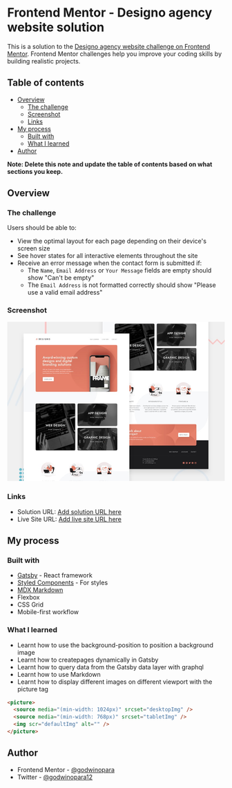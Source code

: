 # Frontend Mentor - Designo agency website solution

This is a solution to the [Designo agency website challenge on Frontend Mentor](https://www.frontendmentor.io/challenges/designo-multipage-website-G48K6rfUT). Frontend Mentor challenges help you improve your coding skills by building realistic projects.

## Table of contents

- [Overview](#overview)
  - [The challenge](#the-challenge)
  - [Screenshot](#screenshot)
  - [Links](#links)
- [My process](#my-process)
  - [Built with](#built-with)
  - [What I learned](#what-i-learned)
- [Author](#author)

**Note: Delete this note and update the table of contents based on what sections you keep.**

## Overview

### The challenge

Users should be able to:

- View the optimal layout for each page depending on their device's screen size
- See hover states for all interactive elements throughout the site
- Receive an error message when the contact form is submitted if:
  - The `Name`, `Email Address` or `Your Message` fields are empty should show "Can't be empty"
  - The `Email Address` is not formatted correctly should show "Please use a valid email address"

### Screenshot

![Preview](./preview.jpg)

### Links

- Solution URL: [Add solution URL here](https://your-solution-url.com)
- Live Site URL: [Add live site URL here](https://your-live-site-url.com)

## My process

### Built with

- [Gatsby](https://gatsbyjs.com/) - React framework
- [Styled Components](https://styled-components.com/) - For styles
- [MDX Markdown](https://mdxjs.com)
- Flexbox
- CSS Grid
- Mobile-first workflow

### What I learned

- Learnt how to use the background-position to position a background image
- Learnt how to createpages dynamically in Gatsby
- Learnt how to query data from the Gatsby data layer with graphql
- Learnt how to use Markdown
- Learnt how to display different images on different viewport with the picture tag

```html
<picture>
  <source media="(min-width: 1024px)" srcset="desktopImg" />
  <source media="(min-width: 768px)" srcset="tabletImg" />
  <img scr="defaultImg" alt="" />
</picture>
```

## Author

- Frontend Mentor - [@godwinopara](https://www.frontendmentor.io/profile/godwinopara)
- Twitter - [@godwinopara12](https://www.twitter.com/godwinopara12)
